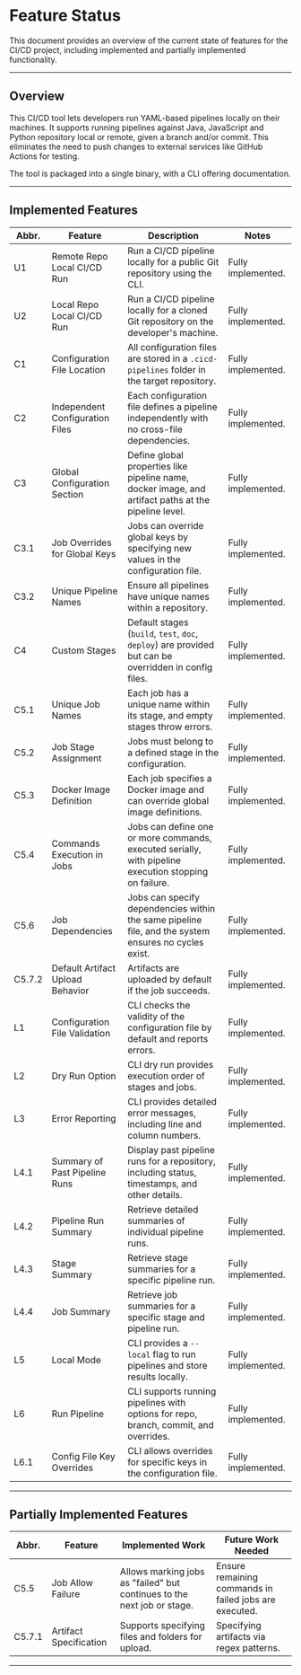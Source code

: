 # Feature Status

This document provides an overview of the current state of features for the CI/CD project, including implemented and partially implemented functionality.

---

## Overview

This CI/CD tool lets developers run YAML-based pipelines locally on their machines. It supports running pipelines against Java, JavaScript and Python repository local or remote, given a branch and/or commit. This eliminates the need to push changes to external services like GitHub Actions for testing.

The tool is packaged into a single binary, with a CLI offering documentation.

---

## Implemented Features

| Abbr.  | Feature                          | Description                                                                                           | Notes              |
|--------|----------------------------------|-------------------------------------------------------------------------------------------------------|--------------------|
| U1     | Remote Repo Local CI/CD Run      | Run a CI/CD pipeline locally for a public Git repository using the CLI.                               | Fully implemented. |
| U2     | Local Repo Local CI/CD Run       | Run a CI/CD pipeline locally for a cloned Git repository on the developer's machine.                  | Fully implemented. |
| C1     | Configuration File Location      | All configuration files are stored in a `.cicd-pipelines` folder in the target repository.            | Fully implemented. |
| C2     | Independent Configuration Files  | Each configuration file defines a pipeline independently with no cross-file dependencies.             | Fully implemented. |
| C3     | Global Configuration Section     | Define global properties like pipeline name, docker image, and artifact paths at the pipeline level.  | Fully implemented. |
| C3.1   | Job Overrides for Global Keys    | Jobs can override global keys by specifying new values in the configuration file.                     | Fully implemented. |
| C3.2   | Unique Pipeline Names            | Ensure all pipelines have unique names within a repository.                                           | Fully implemented. |
| C4     | Custom Stages                    | Default stages (`build`, `test`, `doc`, `deploy`) are provided but can be overridden in config files. | Fully implemented. |
| C5.1   | Unique Job Names                 | Each job has a unique name within its stage, and empty stages throw errors.                           | Fully implemented. |
| C5.2   | Job Stage Assignment             | Jobs must belong to a defined stage in the configuration.                                             | Fully implemented. |
| C5.3   | Docker Image Definition          | Each job specifies a Docker image and can override global image definitions.                          | Fully implemented. |
| C5.4   | Commands Execution in Jobs       | Jobs can define one or more commands, executed serially, with pipeline execution stopping on failure. | Fully implemented. |
| C5.6   | Job Dependencies                 | Jobs can specify dependencies within the same pipeline file, and the system ensures no cycles exist.  | Fully implemented. |
| C5.7.2 | Default Artifact Upload Behavior | Artifacts are uploaded by default if the job succeeds.                                                | Fully implemented. |
| L1     | Configuration File Validation    | CLI checks the validity of the configuration file by default and reports errors.                      | Fully implemented. |
| L2     | Dry Run Option                   | CLI dry run provides execution order of stages and jobs.                                              | Fully implemented. |
| L3     | Error Reporting                  | CLI provides detailed error messages, including line and column numbers.                              | Fully implemented. |
| L4.1   | Summary of Past Pipeline Runs    | Display past pipeline runs for a repository, including status, timestamps, and other details.         | Fully implemented. |
| L4.2   | Pipeline Run Summary             | Retrieve detailed summaries of individual pipeline runs.                                              | Fully implemented. |
| L4.3   | Stage Summary                    | Retrieve stage summaries for a specific pipeline run.                                                 | Fully implemented. |
| L4.4   | Job Summary                      | Retrieve job summaries for a specific stage and pipeline run.                                         | Fully implemented. |
| L5     | Local Mode                       | CLI provides a `--local` flag to run pipelines and store results locally.                             | Fully implemented. |
| L6     | Run Pipeline                     | CLI supports running pipelines with options for repo, branch, commit, and overrides.                  | Fully implemented. |
| L6.1   | Config File Key Overrides        | CLI allows overrides for specific keys in the configuration file.                                     | Fully implemented. |

---

## Partially Implemented Features

| Abbr.  | Feature                | Implemented Work                                                        | Future Work Needed                                     |
|--------|------------------------|-------------------------------------------------------------------------|--------------------------------------------------------|
| C5.5   | Job Allow Failure      | Allows marking jobs as "failed" but continues to the next job or stage. | Ensure remaining commands in failed jobs are executed. |
| C5.7.1 | Artifact Specification | Supports specifying files and folders for upload.                       | Specifying artifacts via regex patterns.               |

---